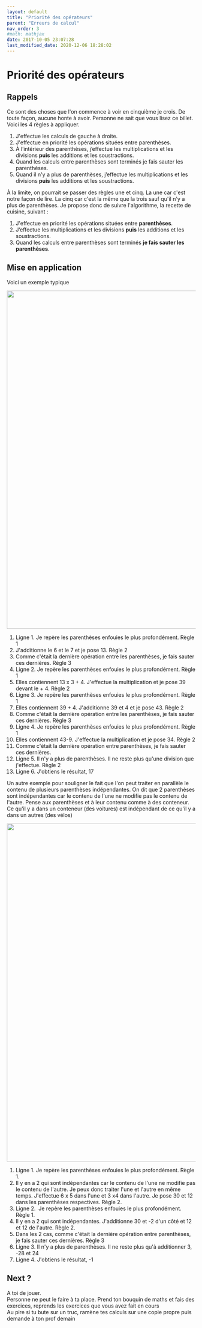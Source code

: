 ```yaml
---
layout: default
title: "Priorité des opérateurs"
parent: "Erreurs de calcul"
nav_order: 3
#math: mathjax
date: 2017-10-05 23:07:28
last_modified_date: 2020-12-06 18:28:02
---
```



# Priorité des opérateurs

## Rappels
Ce sont des choses que l'on commence à voir en cinquième je crois. De toute façon, aucune honte à avoir. Personne ne sait que vous lisez ce billet. Voici les 4 règles à appliquer.

1. J'effectue les calculs de gauche à droite.
2. J'effectue en priorité les opérations situées entre parenthèses.
3. À l’intérieur des parenthèses, j’effectue les multiplications et les divisions **puis** les additions et les soustractions.
4. Quand les calculs entre parenthèses sont terminés je fais sauter les parenthèses.
5. Quand il n'y a plus de parenthèses, j’effectue les multiplications et les divisions **puis** les additions et les soustractions.

À la limite, on pourrait se passer des règles une et cinq. La une car c'est notre façon de lire. La cinq car c'est la même que la trois sauf qu'il n'y a plus de parenthèses. Je propose donc de suivre l'algorithme, la recette de cuisine, suivant :

1. J'effectue en priorité les opérations situées entre **parenthèses**.
2. J’effectue les multiplications et les divisions **puis** les additions et les soustractions.
3. Quand les calculs entre parenthèses sont terminés **je fais sauter les parenthèses**.

## Mise en application

Voici un exemple typique

<div align="center">
<img src="./assets/priorité1.webp" alt="" width="900" loading="lazy"/>
</div>


1. Ligne 1. Je repère les parenthèses enfouies le plus profondément. Règle 1
2. J'additionne le 6 et le 7 et je pose 13. Règle 2
3. Comme c'était la dernière opération entre les parenthèses, je fais sauter ces dernières. Règle 3
4. Ligne 2. Je repère les parenthèses enfouies le plus profondément. Règle 1
5. Elles contiennent 13 x 3 + 4. J'effectue la multiplication et je pose 39 devant le + 4. Règle 2
6. Ligne 3. Je repère les parenthèses enfouies le plus profondément. Règle 1
7. Elles contiennent 39 + 4. J'additionne 39 et 4 et je pose 43. Règle 2
8. Comme c'était la dernière opération entre les parenthèses, je fais sauter ces dernières. Règle 3
9. Ligne 4. Je repère les parenthèses enfouies le plus profondément. Règle 1
10. Elles contiennent 43-9. J'effectue la multiplication et je pose 34. Règle 2
11. Comme c'était la dernière opération entre parenthèses, je fais sauter ces dernières.
12. Ligne 5. Il n'y a plus de parenthèses. Il ne reste plus qu'une division que j'effectue. Règle 2
13. Ligne 6. J'obtiens le résultat, 17

Un autre exemple pour souligner le fait que l'on peut traiter en parallèle le contenu de plusieurs parenthèses indépendantes. On dit que 2 parenthèses sont indépendantes car le contenu de l'une ne modifie pas le contenu de l'autre. Pense aux parenthèses et à leur contenu comme à des conteneur. Ce qu'il y a dans un conteneur (des voitures) est indépendant de ce qu'il y a dans un autres (des vélos) 

<div align="center">
<img src="./assets/priorité2.webp" alt="" width="900" loading="lazy"/>
</div>


1. Ligne 1. Je repère les parenthèses enfouies le plus profondément. Règle 1.
2. Il y en a 2 qui sont indépendantes car le contenu de l'une ne modifie pas le contenu de l'autre. Je peux donc traiter l'une et l'autre en même temps. J'effectue 6 x 5 dans l'une et 3 x4 dans l'autre. Je pose 30 et 12 dans les parenthèses respectives. Règle 2.
3. Ligne 2.  Je repère les parenthèses enfouies le plus profondément. Règle 1.
4. Il y en a 2 qui sont indépendantes. J'additionne 30 et -2 d'un côté et 12 et 12 de l'autre. Règle 2.
5. Dans les 2 cas, comme c'était la dernière opération entre parenthèses, je fais sauter ces dernières. Règle 3
6. Ligne 3. Il n'y a plus de parenthèses. Il ne reste plus qu'à additionner 3, -28 et 24
7. Ligne 4. J'obtiens le résultat, -1


## Next ?
A toi de jouer.  
Personne ne peut le faire à ta place. 
Prend ton bouquin de maths et fais des exercices, reprends les exercices que vous avez fait en cours  
Au pire si tu bute sur un truc, ramène tes calculs sur une copie propre puis demande à ton prof demain


